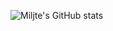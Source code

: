 ![Miljte's GitHub stats](https://github-readme-stats.vercel.app/api?username=anuraghazra&show_icons=true&theme=radical)
